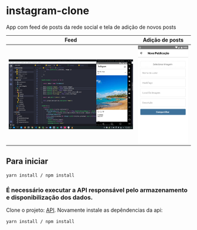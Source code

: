 # instagram-clone

App com feed de posts da rede social e tela de adição de novos posts

| Feed                                                                                                                   | Adição de posts                                                                                                                       |
| --------------------------------------------------------------------------------------------------------------------- | ----------------------------------------------------------------------------------------------------------------------------- |
| <img title="Feed" src="https://raw.githubusercontent.com/adailsonaguiar/instagram-clone/master/prints/Screenshot_20190619_100020.png"> | <img title="Adição de Posts" src="https://raw.githubusercontent.com/adailsonaguiar/instagram-clone/master/prints/Screenshot_20190619_100114.png"> |

## Para iniciar

```
yarn install / npm install
```

### É necessário executar a API responsável pelo armazenamento e disponibilização dos dados.

Clone o projeto: [API](https://github.com/adailsonaguiar/instagram-clone).
Novamente instale as depêndencias da api:
```
yarn install / npm install
```